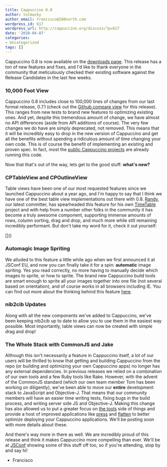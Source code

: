 ```yaml
---
title: Cappuccino 0.8
author: tolmasky
author_email: francisco@280north.com
wordpress_id: 617
wordpress_url: http://cappuccino.org/discuss/?p=617
date: '2010-04-07'
categories:
- Uncategorized
tags: []
---
```



Cappuccino 0.8 is now available on the [downloads page](http://cappuccino.org/download). This release has a ton of new features and fixes, and I'd like to thank everyone in the community that meticulously checked their existing software against the Release Candidates in the last few weeks. 

### 10,000 Foot View

Cappuccino 0.8 includes close to 100,000 lines of changes from our last formal release, 0.7.1 (check out the [Github compare view](http://github.com/280north/cappuccino/compare/0.7.1...v0.8.0) for this release). This ranges from new tests to brand new features to optimizing existing ones. And yet, despite this tremendous amount of change, we have almost no API differences (aside from API additions of course). The very few changes we do have are simply deprecated, not removed. This means that it will be incredibly easy to drop in the new version of Cappuccino and get all the benefits without spending a ridiculous amount of time changing your own code. This is of course the benefit of implementing an existing and proven spec. In fact, most the [public Cappuccino projects](http://cappuccino.org/learn/demos/) are already running this code.

Now that that's out of the way, lets get to the good stuff: **what's new?**

### CPTableView and CPOutlineView

Table views have been one of our most requested features since we launched Cappuccino about a year ago, and I'm happy to say that I think we have one of the best table view implementations out there with 0.8. [Randy](http://cappuccino.org/discuss/2010/03/12/randy-luecke-becomes-a-committer/), our latest committer, has spearheaded this feature for his own [TimeTable](http://timetableapp.com/) project and with help from a number other folks in the community it has become a truly awesome component, supporting immense amounts of rows, column sorting, drag and drop, and much more while still remaining incredibly performant. But don't take my word for it, check it out yourself: 

[[](http://www.youtube.com/v/o9L-c9O-YcM&hl=en&fs=1)]()

### Automagic Image Spriting

We alluded to this feature a little while ago when we first announced it at JSConf EU, and now you can finally take it for a spin: **automatic** image spriting. Yes you read correctly, no more having to manually decide which images to sprite, or how to sprite. The brand new Cappuccino build tools are smart enough to sprite all your images together into one file (not several based on orientation), and of course works in all browsers including IE. You can find out more about the thinking behind this feature [here](http://cappuccino.org/discuss/2009/11/11/just-one-file-with-cappuccino-0-8/).

### nib2cib Updates

Along with all the new components we've added to Cappuccino, we've been keeping nib2cib up to date to allow you to use them in the easiest way possible. Most importantly, table views can now be created with simple drag and drop!

### The Whole Stack with CommonJS and Jake

Although this isn't necessarily a feature in Cappuccino itself, a lot of our users will be thrilled to know that getting and building Cappuccino from the repo (or building and optimizing your own Cappuccino apps) no longer has any external dependencies. In previous releases we relied on a combination of our own tools and a few Ruby tools like Rake. However, with the advent of the CommonJS standard (which our own team member Tom has been working on diligently), we've been able to move our **entire** development stack to JavaScript and Objective-J. That means that our community members will have an easier time writing tests, fixing bugs in the build process, and writing server side JS and Objective-J. Making this change has also allowed us to put a greater focus on [the tools](http://wiki.github.com/280north/cappuccino/tools) side of things and provide a host of improved applications like [press](http://wiki.github.com/280north/cappuccino/press) and [flatten](http://wiki.github.com/280north/cappuccino/flatten) to better optimize deploying your Cappuccino applications. We'll be posting soon with more details about these.

And there's way more in there as well. We are incredibly proud of this release and think it makes Cappuccino more compelling than ever. We'll be at [JSConf](http://jsconf.us/2010/) showing some of this stuff off too, so if you're attending, stop by and say hi!

- Francisco 



